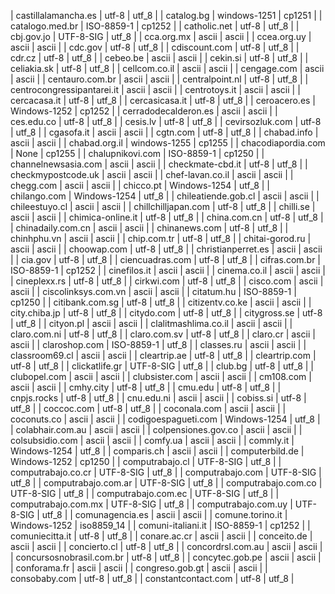 | castillalamancha.es | utf-8 | utf_8 |
| catalog.bg | windows-1251 | cp1251 |
| catalogo.med.br | ISO-8859-1 | cp1252 |
| catholic.net | utf-8 | utf_8 |
| cbj.gov.jo | UTF-8-SIG | utf_8 |
| cca.org.mx | ascii | ascii |
| ccea.org.uy | ascii | ascii |
| cdc.gov | utf-8 | utf_8 |
| cdiscount.com | utf-8 | utf_8 |
| cdr.cz | utf-8 | utf_8 |
| cebeo.be | ascii | ascii |
| cekin.si | utf-8 | utf_8 |
| celiakia.sk | utf-8 | utf_8 |
| cellcom.co.il | ascii | ascii |
| cengage.com | ascii | ascii |
| centauro.com.br | ascii | ascii |
| centralpoint.nl | utf-8 | utf_8 |
| centrocongressipantarei.it | ascii | ascii |
| centrotoys.it | ascii | ascii |
| cercacasa.it | utf-8 | utf_8 |
| cercasicasa.it | utf-8 | utf_8 |
| ceroacero.es | Windows-1252 | cp1252 |
| cerradodecalderon.es | ascii | ascii |
| ces.edu.co | utf-8 | utf_8 |
| cesis.lv | utf-8 | utf_8 |
| cevirsozluk.com | utf-8 | utf_8 |
| cgasofa.it | ascii | ascii |
| cgtn.com | utf-8 | utf_8 |
| chabad.info | ascii | ascii |
| chabad.org.il | windows-1255 | cp1255 |
| chacodiapordia.com | None | cp1255 |
| chalupnikovi.com | ISO-8859-1 | cp1250 |
| channelnewsasia.com | ascii | ascii |
| checkmate-cbd.it | utf-8 | utf_8 |
| checkmypostcode.uk | ascii | ascii |
| chef-lavan.co.il | ascii | ascii |
| chegg.com | ascii | ascii |
| chicco.pt | Windows-1254 | utf_8 |
| chilango.com | Windows-1254 | utf_8 |
| chileatiende.gob.cl | ascii | ascii |
| chileestuyo.cl | ascii | ascii |
| chillchilljapan.com | utf-8 | utf_8 |
| chilli.se | ascii | ascii |
| chimica-online.it | utf-8 | utf_8 |
| china.com.cn | utf-8 | utf_8 |
| chinadaily.com.cn | ascii | ascii |
| chinanews.com | utf-8 | utf_8 |
| chinhphu.vn | ascii | ascii |
| chip.com.tr | utf-8 | utf_8 |
| chitai-gorod.ru | ascii | ascii |
| choowap.com | utf-8 | utf_8 |
| christianperret.es | ascii | ascii |
| cia.gov | utf-8 | utf_8 |
| ciencuadras.com | utf-8 | utf_8 |
| cifras.com.br | ISO-8859-1 | cp1252 |
| cinefilos.it | ascii | ascii |
| cinema.co.il | ascii | ascii |
| cineplexx.rs | utf-8 | utf_8 |
| cirkwi.com | utf-8 | utf_8 |
| cisco.com | ascii | ascii |
| ciscolinksys.com.vn | ascii | ascii |
| citatum.hu | ISO-8859-1 | cp1250 |
| citibank.com.sg | utf-8 | utf_8 |
| citizentv.co.ke | ascii | ascii |
| city.chiba.jp | utf-8 | utf_8 |
| citydo.com | utf-8 | utf_8 |
| citygross.se | utf-8 | utf_8 |
| cityon.pl | ascii | ascii |
| clalitmashlima.co.il | ascii | ascii |
| claro.com.ni | utf-8 | utf_8 |
| claro.com.sv | utf-8 | utf_8 |
| claro.cr | ascii | ascii |
| claroshop.com | ISO-8859-1 | utf_8 |
| classes.ru | ascii | ascii |
| classroom69.cl | ascii | ascii |
| cleartrip.ae | utf-8 | utf_8 |
| cleartrip.com | utf-8 | utf_8 |
| clickatlife.gr | UTF-8-SIG | utf_8 |
| club.bg | utf-8 | utf_8 |
| clubopel.com | ascii | ascii |
| clubsister.com | ascii | ascii |
| cm108.com | ascii | ascii |
| cmhy.city | utf-8 | utf_8 |
| cmu.edu | utf-8 | utf_8 |
| cnpjs.rocks | utf-8 | utf_8 |
| cnu.edu.ni | ascii | ascii |
| cobiss.si | utf-8 | utf_8 |
| coccoc.com | utf-8 | utf_8 |
| coconala.com | ascii | ascii |
| coconuts.co | ascii | ascii |
| codigoespagueti.com | Windows-1254 | utf_8 |
| colabhair.com.au | ascii | ascii |
| colpensiones.gov.co | ascii | ascii |
| colsubsidio.com | ascii | ascii |
| comfy.ua | ascii | ascii |
| commly.it | Windows-1254 | utf_8 |
| comparis.ch | ascii | ascii |
| computerbild.de | Windows-1252 | cp1250 |
| computrabajo.cl | UTF-8-SIG | utf_8 |
| computrabajo.co.cr | UTF-8-SIG | utf_8 |
| computrabajo.com | UTF-8-SIG | utf_8 |
| computrabajo.com.ar | UTF-8-SIG | utf_8 |
| computrabajo.com.co | UTF-8-SIG | utf_8 |
| computrabajo.com.ec | UTF-8-SIG | utf_8 |
| computrabajo.com.mx | UTF-8-SIG | utf_8 |
| computrabajo.com.uy | UTF-8-SIG | utf_8 |
| comunagencia.es | ascii | ascii |
| comune.torino.it | Windows-1252 | iso8859_14 |
| comuni-italiani.it | ISO-8859-1 | cp1252 |
| comuniecitta.it | utf-8 | utf_8 |
| conare.ac.cr | ascii | ascii |
| conceito.de | ascii | ascii |
| concierto.cl | utf-8 | utf_8 |
| concordrsl.com.au | ascii | ascii |
| concursosnobrasil.com.br | utf-8 | utf_8 |
| concytec.gob.pe | ascii | ascii |
| conforama.fr | ascii | ascii |
| congreso.gob.gt | ascii | ascii |
| consobaby.com | utf-8 | utf_8 |
| constantcontact.com | utf-8 | utf_8 |

